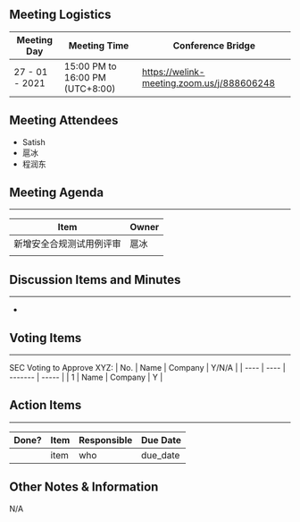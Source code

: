 ## Meeting Logistics

| Meeting Day    | Meeting Time                    | Conference Bridge                          |
| -------------- | ------------------------------- | ------------------------------------------ |
| 27 - 01 - 2021 | 15:00 PM to 16:00 PM (UTC+8:00) | https://welink-meeting.zoom.us/j/888606248 |

## Meeting Attendees
- Satish
- 扈冰
- 程润东


## Meeting Agenda

** **
| Item | Owner |
| ---- | ----- |
|新增安全合规测试用例评审      | 扈冰  |
|      |       |


## Discussion Items and Minutes

** **
- 

## Voting Items

** **
SEC Voting to Approve XYZ:
| No.  | Name | Company | Y/N/A |
| ---- | ---- | ------- | ----- |
| 1    | Name | Company | Y     |

## Action Items
** **
| Done? | Item | Responsible | Due Date |
| ----- | ---- | ----------- | -------- |
|       | item | who         | due_date |

## Other Notes & Information
N/A